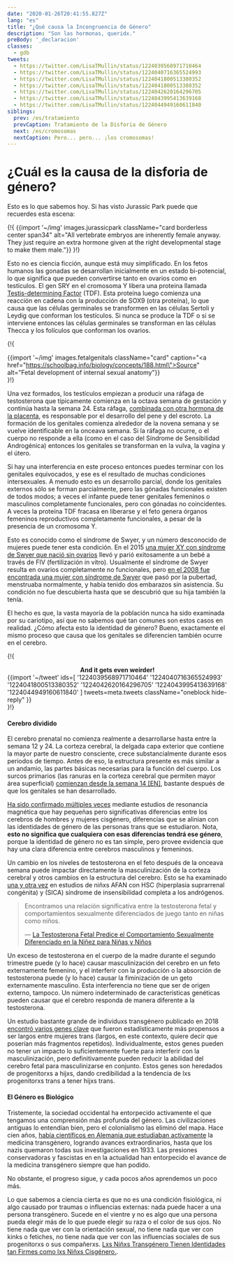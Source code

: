 ```yaml
---
date: "2020-01-26T20:41:55.827Z"
lang: "es"
title: "¿Qué causa la Incongruencia de Género"
description: "Son las hormonas, queridx."
preBody: '_declaracion'
classes:
  - gdb
tweets:
  - https://twitter.com/LisaTMullin/status/1224039568971710464
  - https://twitter.com/LisaTMullin/status/1224040716365524993
  - https://twitter.com/LisaTMullin/status/1224041800513380352
  - https://twitter.com/LisaTMullin/status/1224041800513380352
  - https://twitter.com/LisaTMullin/status/1224042620164296705
  - https://twitter.com/LisaTMullin/status/1224043995413639168
  - https://twitter.com/LisaTMullin/status/1224044949160611840
siblings:
  prev: /es/tratamiento
  prevCaption: Tratamiento de la Disforia de Género
  next: /es/cromosomas
  nextCaption: Pero... pero... ¡los cromosomas!
---
```


# ¿Cuál es la causa de la disforia de género?

Esto es lo que sabemos hoy. Si has visto Jurassic Park puede que recuerdes esta escena:

{!{ {{import '~/img' images.jurassicpark className="card borderless center span34" alt="All vertebrate embryos are inherently female anyway. They just require an extra hormone given at the right developmental stage to make them male."}} }!}

Esto no es ciencia ficción, aunque está muy simplificado. En los fetos humanos las gonadas se desarrollan inicialmente en un estado bi-potencial, lo que significa que pueden convertirse tanto en ovarios como en testículos. El gen SRY en el cromosoma Y libera una proteina llamada [Testis-determining Factor](https://es.wikipedia.org/wiki/SRY) (TDF). Esta proteína luego comienza una reacción en cadena con la producción de SOX9 (otra proteína), lo que causa que las células germinales se transformen en las células Sertoli y Leydig que conforman los testículos. Si nunca se produce la TDF o si se interviene entonces las células germinales se transforman en las células Thecca y los folículos que conforman los ovarios.

{!{ <div class="gutter flex" style="justify-content: center"> {{import '~/img' images.fetalgenitals className="card" caption="<a href=\"https://schoolbag.info/biology/concepts/188.html\">Source</a>" alt="Fetal development of internal sexual anatomy"}}</div> }!}

Una vez formados, los testículos empiezan a producir una ráfaga de testosterona que típicamente comienza en la octava semana de gestación y continúa hasta la semana 24. Esta ráfaga, [combinada con otra hormona de la placenta](https://www.sciencedaily.com/releases/2019/02/190214153053.htm), es responsable por el desarrollo del pene y del escroto. La formación de los genitales comienza alrededor de la novena semana y se vuelve identificable en la onceava semana. Si la ráfaga no ocurre, o el cuerpo no responde a ella (como en el caso del Síndrome de Sensibilidad Androgénica) entonces los genitales se transforman en la vulva, la vagina y el útero.

Si hay una interferencia en este proceso entonces puedes terminar con los genitales equivocados, y ese es el resultado de muchas condiciones intersexuales. A menudo esto es un desarrollo parcial, donde los genitales externos sólo se forman parcialmente, pero las gónadas funcionales existen de todos modos; a veces el infante puede tener genitales femeninos o masculinos completamente funcionales, pero con gónadas no coincidentes. A veces la proteína TDF fracasa en liberarse y el feto genera órganos femeninos reproductivos completamente funcionales, a pesar de la presencia de un cromosoma Y.

Esto es conocido como el síndrome de Swyer, y un número desconocido de mujeres puede tener esta condición. En el 2015 [una mujer XY con síndrome de Swyer que nació sin ovarios](https://www.independent.co.uk/news/science/mostly-male-woman-gives-birth-to-twins-in-medical-miracle-10033528.html) llevó y parió exitosamente a un bebé a través de FIV (fertilización in vitro). Usualmente el síndrome de Swyer resulta en ovarios completamente no funcionales, pero [en el 2008 fue encontrada una mujer con síndrome de Swyer](https://www.ncbi.nlm.nih.gov/pmc/articles/PMC2190741/) que pasó por la pubertad, menstruaba normalmente, y había tenido dos embarazos sin asistencia. Su condición no fue descubierta hasta que se descubrió que su hija también la tenía.

El hecho es que, la vasta mayoría de la población nunca ha sido examinada por su cariotipo, así que no sabemos qué tan comunes son estos casos en realidad. ¿Cómo afecta esto la identidad de género? Bueno, exactamente el mismo proceso que causa que los genitales se diferencien también ocurre en el cerebro.

{!{ <div class="gutter">
  <strong style="display: block;text-align: center;">And it gets even weirder!</strong>
{{import '~/tweet' ids=[
  '1224039568971710464'
  '1224040716365524993'
  '1224041800513380352'
  '1224042620164296705'
  '1224043995413639168'
  '1224044949160611840'
] tweets=meta.tweets className="oneblock hide-reply" }}</div> }!}

#### Cerebro dividido

El cerebro prenatal no comienza realmente a desarrollarse hasta entre la semana 12 y 24. La corteza cerebral, la delgada capa exterior que contiene la mayor parte de nuestro consciente, crece substancialmente durante esos periodos de tiempo. Antes de eso, la estructura presente es más similar a un andamio, las partes básicas necesarias para la función del cuerpo. Los surcos primarios (las ranuras en la corteza cerebral que permiten mayor área superficial) [comienzan desde la semana 14 \[EN\]](https://www.ncbi.nlm.nih.gov/pmc/articles/PMC2989000/#Sec5title), bastante después de que los genitales se han desarrollado.

[Ha sido confirmado múltiples veces](https://www.the-scientist.com/features/are-the-brains-of-transgender-people-different-from-those-of-cisgender-people-30027) mediante estudios de resonancia magnética que hay pequeñas pero significativas diferencias entre los cerebros de hombres y mujeres cisgénero, diferencias que se alinian con las identidades de género de las personas trans que se estudiaron. Nota, **esto no significa que cualquiera con esas diferencias tendrá ese género**, porque la identidad de género no es tan simple, pero provee evidencia que hay una clara diferencia entre cerebros masculinos y femeninos.

Un cambio en los niveles de testosterona en el feto después de la onceava semana puede impactar directamente la masculinización de la corteza cerebral y otros cambios en la estructura del cerebro. Esto se ha examinado [una y otra vez](https://www.ncbi.nlm.nih.gov/pmc/articles/PMC4350266/) en estudios de niñxs AFAN con HSC (hiperplasia suprarrenal congénita) y (SICA) síndrome de insensibilidad completa a los andrógenos.

<blockquote class="cite"><p>Encontramos una relación significativa entre la testosterona fetal y comportamientos sexualmente diferenciados de juego tanto en niñas como niños.</p>&mdash; <a href="https://www.ncbi.nlm.nih.gov/pmc/articles/PMC2778233/">La Testosterona Fetal Predice el Comportamiento Sexualmente Diferenciado en la Niñez para Niñas y Niños</a></blockquote>

Un exceso de testosterona en el cuerpo de la madre durante el segundo trimestre puede (y lo hace) causar masculinización del cerebro en un feto externamente femenino, y el interferir con la producción o la absorción de testosterona puede (y lo hace) causar la fiminización de un geto externamente masculino. Esta interferencia no tiene que ser de origen externo, tampoco. Un número indeterminado de características genéticas pueden causar que el cerebro responda de manera diferente a la testosterona. 

Un estudio bastante grande de individuxs transgénero publicado en 2018 [encontró varios genes clave](https://academic.oup.com/jcem/article/104/2/390/5104458) que fueron estadísticamente más propensos a ser largos entre mujeres trans (largos, en este contexto, quiere decir que poserían más fragmentos repetidos). Individualmente, estos genes pueden no tener un impacto lo suficientemente fuerte para interferir con la masculinización, pero definitivamente pueden reducir la abilidad del cerebro fetal para masculinizarse en conjunto. Estos genes son heredados de progenitorxs a hijxs, dando credibilidad a la tendencia de lxs progenitorxs trans a tener hijxs trans.

#### El Género es Biológico

Tristemente, la sociedad occidental ha entorpecido activamente el que tengamos una comprensión más profunda del género. Las civilizaciones antiguas lo entendían bien, pero el colonialismo las eliminó del mapa. Hace cien años, [había científicos en Alemania que estudiaban activamente](https://en.wikipedia.org/wiki/Institut_f%C3%BCr_Sexualwissenschaft) la medicina transgénero, logrando avances extraordinarios, hasta que los nazis quemaron todas sus investigaciones en 1933. Las presiones conservadoras y fascistas en en la actualidad han entorpecido el avance de la medicina transgénero siempre que han podido. 

No obstante, el progreso sigue, y cada pocos años aprendemos un poco más.

Lo que sabemos a ciencia cierta es que no es una condición fisiológica, ni algo causado por traumas o influencias externas: nada puede hacer a una persona transgénero. Sucede en el vientre y no es algo que una persona pueda elegir más de lo que puede elegir su raza o el color de sus ojos. No tiene nada que ver con la orientación sexual, no tiene nada que ver con kinks o fetiches, no tiene nada que ver con las influencias sociales de sus progenitorxs o sus compañerxs. [Lxs Niñxs Transgénero Tienen Identidades tan Firmes como lxs Niñxs Cisgénero.](https://www.forbes.com/sites/dawnstaceyennis/2020/12/29/study-transgender-children-recognize-their-authentic-gender-at-early-age-just-like-other-kids/#20bbb14526bf).

